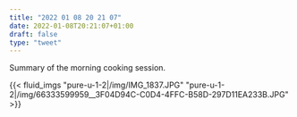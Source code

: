 ```yaml
---
title: "2022 01 08 20 21 07"
date: 2022-01-08T20:21:07+01:00
draft: false
type: "tweet"
---
```

Summary of the morning cooking session.

{{< fluid_imgs
  "pure-u-1-2|/img/IMG_1837.JPG"
  "pure-u-1-2|/img/66333599959__3F04D94C-C0D4-4FFC-B58D-297D11EA233B.JPG" >}}
